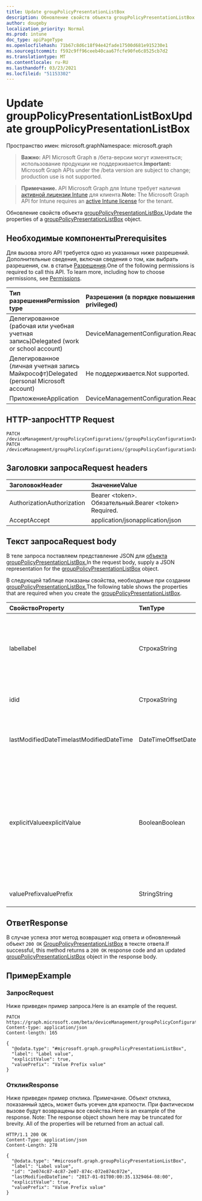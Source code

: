 ```yaml
---
title: Update groupPolicyPresentationListBox
description: Обновление свойств объекта groupPolicyPresentationListBox.
author: dougeby
localization_priority: Normal
ms.prod: intune
doc_type: apiPageType
ms.openlocfilehash: 71b67c8d6c18f94e42fade17500d681e915230e1
ms.sourcegitcommit: f592c9ff96ceeb40caa67fcfe90fe6c8525cb7d2
ms.translationtype: MT
ms.contentlocale: ru-RU
ms.lasthandoff: 03/23/2021
ms.locfileid: "51153302"
---
```

# <a name="update-grouppolicypresentationlistbox"></a><span data-ttu-id="b46bc-103">Update groupPolicyPresentationListBox</span><span class="sxs-lookup"><span data-stu-id="b46bc-103">Update groupPolicyPresentationListBox</span></span>

<span data-ttu-id="b46bc-104">Пространство имен: microsoft.graph</span><span class="sxs-lookup"><span data-stu-id="b46bc-104">Namespace: microsoft.graph</span></span>

> <span data-ttu-id="b46bc-105">**Важно:** API Microsoft Graph в /бета-версии могут изменяться; использование продукции не поддерживается.</span><span class="sxs-lookup"><span data-stu-id="b46bc-105">**Important:** Microsoft Graph APIs under the /beta version are subject to change; production use is not supported.</span></span>

> <span data-ttu-id="b46bc-106">**Примечание.** API Microsoft Graph для Intune требует наличия [активной лицензии Intune](https://go.microsoft.com/fwlink/?linkid=839381) для клиента.</span><span class="sxs-lookup"><span data-stu-id="b46bc-106">**Note:** The Microsoft Graph API for Intune requires an [active Intune license](https://go.microsoft.com/fwlink/?linkid=839381) for the tenant.</span></span>

<span data-ttu-id="b46bc-107">Обновление свойств объекта [groupPolicyPresentationListBox.](../resources/intune-grouppolicy-grouppolicypresentationlistbox.md)</span><span class="sxs-lookup"><span data-stu-id="b46bc-107">Update the properties of a [groupPolicyPresentationListBox](../resources/intune-grouppolicy-grouppolicypresentationlistbox.md) object.</span></span>

## <a name="prerequisites"></a><span data-ttu-id="b46bc-108">Необходимые компоненты</span><span class="sxs-lookup"><span data-stu-id="b46bc-108">Prerequisites</span></span>
<span data-ttu-id="b46bc-p101">Для вызова этого API требуется одно из указанных ниже разрешений. Дополнительные сведения, включая сведения о том, как выбрать разрешения, см. в статье [Разрешения](/graph/permissions-reference).</span><span class="sxs-lookup"><span data-stu-id="b46bc-p101">One of the following permissions is required to call this API. To learn more, including how to choose permissions, see [Permissions](/graph/permissions-reference).</span></span>

|<span data-ttu-id="b46bc-111">Тип разрешения</span><span class="sxs-lookup"><span data-stu-id="b46bc-111">Permission type</span></span>|<span data-ttu-id="b46bc-112">Разрешения (в порядке повышения привилегий)</span><span class="sxs-lookup"><span data-stu-id="b46bc-112">Permissions (from least to most privileged)</span></span>|
|:---|:---|
|<span data-ttu-id="b46bc-113">Делегированное (рабочая или учебная учетная запись)</span><span class="sxs-lookup"><span data-stu-id="b46bc-113">Delegated (work or school account)</span></span>|<span data-ttu-id="b46bc-114">DeviceManagementConfiguration.ReadWrite.All</span><span class="sxs-lookup"><span data-stu-id="b46bc-114">DeviceManagementConfiguration.ReadWrite.All</span></span>|
|<span data-ttu-id="b46bc-115">Делегированное (личная учетная запись Майкрософт)</span><span class="sxs-lookup"><span data-stu-id="b46bc-115">Delegated (personal Microsoft account)</span></span>|<span data-ttu-id="b46bc-116">Не поддерживается.</span><span class="sxs-lookup"><span data-stu-id="b46bc-116">Not supported.</span></span>|
|<span data-ttu-id="b46bc-117">Приложение</span><span class="sxs-lookup"><span data-stu-id="b46bc-117">Application</span></span>|<span data-ttu-id="b46bc-118">DeviceManagementConfiguration.ReadWrite.All</span><span class="sxs-lookup"><span data-stu-id="b46bc-118">DeviceManagementConfiguration.ReadWrite.All</span></span>|

## <a name="http-request"></a><span data-ttu-id="b46bc-119">HTTP-запрос</span><span class="sxs-lookup"><span data-stu-id="b46bc-119">HTTP Request</span></span>
<!-- {
  "blockType": "ignored"
}
-->
``` http
PATCH /deviceManagement/groupPolicyConfigurations/{groupPolicyConfigurationId}/definitionValues/{groupPolicyDefinitionValueId}/presentationValues/{groupPolicyPresentationValueId}/presentation
PATCH /deviceManagement/groupPolicyConfigurations/{groupPolicyConfigurationId}/definitionValues/{groupPolicyDefinitionValueId}/presentationValues/{groupPolicyPresentationValueId}/presentation/definition/presentations/{groupPolicyPresentationId}
```

## <a name="request-headers"></a><span data-ttu-id="b46bc-120">Заголовки запроса</span><span class="sxs-lookup"><span data-stu-id="b46bc-120">Request headers</span></span>
|<span data-ttu-id="b46bc-121">Заголовок</span><span class="sxs-lookup"><span data-stu-id="b46bc-121">Header</span></span>|<span data-ttu-id="b46bc-122">Значение</span><span class="sxs-lookup"><span data-stu-id="b46bc-122">Value</span></span>|
|:---|:---|
|<span data-ttu-id="b46bc-123">Authorization</span><span class="sxs-lookup"><span data-stu-id="b46bc-123">Authorization</span></span>|<span data-ttu-id="b46bc-124">Bearer &lt;token&gt;. Обязательный.</span><span class="sxs-lookup"><span data-stu-id="b46bc-124">Bearer &lt;token&gt; Required.</span></span>|
|<span data-ttu-id="b46bc-125">Accept</span><span class="sxs-lookup"><span data-stu-id="b46bc-125">Accept</span></span>|<span data-ttu-id="b46bc-126">application/json</span><span class="sxs-lookup"><span data-stu-id="b46bc-126">application/json</span></span>|

## <a name="request-body"></a><span data-ttu-id="b46bc-127">Текст запроса</span><span class="sxs-lookup"><span data-stu-id="b46bc-127">Request body</span></span>
<span data-ttu-id="b46bc-128">В теле запроса поставляем представление JSON для [объекта groupPolicyPresentationListBox.](../resources/intune-grouppolicy-grouppolicypresentationlistbox.md)</span><span class="sxs-lookup"><span data-stu-id="b46bc-128">In the request body, supply a JSON representation for the [groupPolicyPresentationListBox](../resources/intune-grouppolicy-grouppolicypresentationlistbox.md) object.</span></span>

<span data-ttu-id="b46bc-129">В следующей таблице показаны свойства, необходимые при создании [groupPolicyPresentationListBox.](../resources/intune-grouppolicy-grouppolicypresentationlistbox.md)</span><span class="sxs-lookup"><span data-stu-id="b46bc-129">The following table shows the properties that are required when you create the [groupPolicyPresentationListBox](../resources/intune-grouppolicy-grouppolicypresentationlistbox.md).</span></span>

|<span data-ttu-id="b46bc-130">Свойство</span><span class="sxs-lookup"><span data-stu-id="b46bc-130">Property</span></span>|<span data-ttu-id="b46bc-131">Тип</span><span class="sxs-lookup"><span data-stu-id="b46bc-131">Type</span></span>|<span data-ttu-id="b46bc-132">Описание</span><span class="sxs-lookup"><span data-stu-id="b46bc-132">Description</span></span>|
|:---|:---|:---|
|<span data-ttu-id="b46bc-133">label</span><span class="sxs-lookup"><span data-stu-id="b46bc-133">label</span></span>|<span data-ttu-id="b46bc-134">Строка</span><span class="sxs-lookup"><span data-stu-id="b46bc-134">String</span></span>|<span data-ttu-id="b46bc-135">Локализованная текстовая метка для любого объекта презентации.</span><span class="sxs-lookup"><span data-stu-id="b46bc-135">Localized text label for any presentation entity.</span></span> <span data-ttu-id="b46bc-136">По умолчанию это значение пусто.</span><span class="sxs-lookup"><span data-stu-id="b46bc-136">The default value is empty.</span></span> <span data-ttu-id="b46bc-137">Унаследованный от [groupPolicyPresentation](../resources/intune-grouppolicy-grouppolicypresentation.md)</span><span class="sxs-lookup"><span data-stu-id="b46bc-137">Inherited from [groupPolicyPresentation](../resources/intune-grouppolicy-grouppolicypresentation.md)</span></span>|
|<span data-ttu-id="b46bc-138">id</span><span class="sxs-lookup"><span data-stu-id="b46bc-138">id</span></span>|<span data-ttu-id="b46bc-139">Строка</span><span class="sxs-lookup"><span data-stu-id="b46bc-139">String</span></span>|<span data-ttu-id="b46bc-140">Ключ объекта.</span><span class="sxs-lookup"><span data-stu-id="b46bc-140">Key of the entity.</span></span> <span data-ttu-id="b46bc-141">Унаследованный от [groupPolicyPresentation](../resources/intune-grouppolicy-grouppolicypresentation.md)</span><span class="sxs-lookup"><span data-stu-id="b46bc-141">Inherited from [groupPolicyPresentation](../resources/intune-grouppolicy-grouppolicypresentation.md)</span></span>|
|<span data-ttu-id="b46bc-142">lastModifiedDateTime</span><span class="sxs-lookup"><span data-stu-id="b46bc-142">lastModifiedDateTime</span></span>|<span data-ttu-id="b46bc-143">DateTimeOffset</span><span class="sxs-lookup"><span data-stu-id="b46bc-143">DateTimeOffset</span></span>|<span data-ttu-id="b46bc-144">Дата и время последнего изменения объекта.</span><span class="sxs-lookup"><span data-stu-id="b46bc-144">The date and time the entity was last modified.</span></span> <span data-ttu-id="b46bc-145">Унаследованный от [groupPolicyPresentation](../resources/intune-grouppolicy-grouppolicypresentation.md)</span><span class="sxs-lookup"><span data-stu-id="b46bc-145">Inherited from [groupPolicyPresentation](../resources/intune-grouppolicy-grouppolicypresentation.md)</span></span>|
|<span data-ttu-id="b46bc-146">explicitValue</span><span class="sxs-lookup"><span data-stu-id="b46bc-146">explicitValue</span></span>|<span data-ttu-id="b46bc-147">Boolean</span><span class="sxs-lookup"><span data-stu-id="b46bc-147">Boolean</span></span>|<span data-ttu-id="b46bc-148">Если этот параметр указан верно, пользователь должен указать значение подкайки реестра и имя подкайки реестра.</span><span class="sxs-lookup"><span data-stu-id="b46bc-148">If this option is specified true the user must specify the registry subkey value and the registry subkey name.</span></span> <span data-ttu-id="b46bc-149">В поле списка показаны два столбца: один для имени и один для данных.</span><span class="sxs-lookup"><span data-stu-id="b46bc-149">The list box shows two columns, one for the name and one for the data.</span></span> <span data-ttu-id="b46bc-150">Значение по умолчанию  false.</span><span class="sxs-lookup"><span data-stu-id="b46bc-150">The default value is false.</span></span>|
|<span data-ttu-id="b46bc-151">valuePrefix</span><span class="sxs-lookup"><span data-stu-id="b46bc-151">valuePrefix</span></span>|<span data-ttu-id="b46bc-152">String</span><span class="sxs-lookup"><span data-stu-id="b46bc-152">String</span></span>|<span data-ttu-id="b46bc-153">Пока не задокументировано.</span><span class="sxs-lookup"><span data-stu-id="b46bc-153">Not yet documented</span></span>|



## <a name="response"></a><span data-ttu-id="b46bc-154">Ответ</span><span class="sxs-lookup"><span data-stu-id="b46bc-154">Response</span></span>
<span data-ttu-id="b46bc-155">В случае успеха этот метод возвращает код ответа и обновленный объект `200 OK` [GroupPolicyPresentationListBox](../resources/intune-grouppolicy-grouppolicypresentationlistbox.md) в тексте ответа.</span><span class="sxs-lookup"><span data-stu-id="b46bc-155">If successful, this method returns a `200 OK` response code and an updated [groupPolicyPresentationListBox](../resources/intune-grouppolicy-grouppolicypresentationlistbox.md) object in the response body.</span></span>

## <a name="example"></a><span data-ttu-id="b46bc-156">Пример</span><span class="sxs-lookup"><span data-stu-id="b46bc-156">Example</span></span>

### <a name="request"></a><span data-ttu-id="b46bc-157">Запрос</span><span class="sxs-lookup"><span data-stu-id="b46bc-157">Request</span></span>
<span data-ttu-id="b46bc-158">Ниже приведен пример запроса.</span><span class="sxs-lookup"><span data-stu-id="b46bc-158">Here is an example of the request.</span></span>
``` http
PATCH https://graph.microsoft.com/beta/deviceManagement/groupPolicyConfigurations/{groupPolicyConfigurationId}/definitionValues/{groupPolicyDefinitionValueId}/presentationValues/{groupPolicyPresentationValueId}/presentation
Content-type: application/json
Content-length: 165

{
  "@odata.type": "#microsoft.graph.groupPolicyPresentationListBox",
  "label": "Label value",
  "explicitValue": true,
  "valuePrefix": "Value Prefix value"
}
```

### <a name="response"></a><span data-ttu-id="b46bc-159">Отклик</span><span class="sxs-lookup"><span data-stu-id="b46bc-159">Response</span></span>
<span data-ttu-id="b46bc-p106">Ниже приведен пример отклика. Примечание. Объект отклика, показанный здесь, может быть усечен для краткости. При фактическом вызове будут возвращены все свойства.</span><span class="sxs-lookup"><span data-stu-id="b46bc-p106">Here is an example of the response. Note: The response object shown here may be truncated for brevity. All of the properties will be returned from an actual call.</span></span>
``` http
HTTP/1.1 200 OK
Content-Type: application/json
Content-Length: 278

{
  "@odata.type": "#microsoft.graph.groupPolicyPresentationListBox",
  "label": "Label value",
  "id": "2e074c87-4c87-2e07-874c-072e874c072e",
  "lastModifiedDateTime": "2017-01-01T00:00:35.1329464-08:00",
  "explicitValue": true,
  "valuePrefix": "Value Prefix value"
}
```




